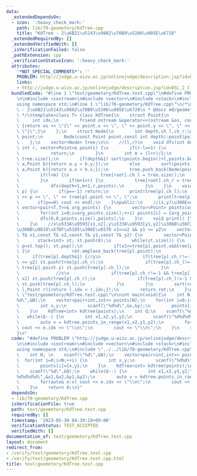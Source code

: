 ```yaml
---
data:
  _extendedDependsOn:
  - icon: ':heavy_check_mark:'
    path: lib/70-geometory/KdTree.cpp
    title: "KdTree - 2\u6B21\u5143\u9802\u70B9\u5206\u985E\u6728"
  _extendedRequiredBy: []
  _extendedVerifiedWith: []
  _isVerificationFailed: false
  _pathExtension: cpp
  _verificationStatusIcon: ':heavy_check_mark:'
  attributes:
    '*NOT_SPECIAL_COMMENTS*': ''
    PROBLEM: http://judge.u-aizu.ac.jp/onlinejudge/description.jsp?id=DSL_2_C
    links:
    - http://judge.u-aizu.ac.jp/onlinejudge/description.jsp?id=DSL_2_C
  bundledCode: "#line 1 \"test/geometory/KdTree.test.cpp\"\n#define PROBLEM \"http://judge.u-aizu.ac.jp/onlinejudge/description.jsp?id=DSL_2_C\"\
    \n\n#include <iostream>\n#include <vector>\n#include <stack>\n#include <algorithm>\n\
    using namespace std;\n#line 1 \"lib/70-geometory/KdTree.cpp\"\n/*\n * @title KdTree\
    \ - 2\u6B21\u5143\u9802\u70B9\u5206\u985E\u6728\n * @docs md/geometory/KdTree.md\n\
    \ */\ntemplate<class T> class KdTree{\n    struct Point{\n        T x,y;\n   \
    \     int idx;\n        friend ostream &operator<<(ostream &os, const Point& point)\
    \ {return os << \"{\" << point.x << \", \" << point.y << \", \" << point.idx <<\
    \ \"}\";}\n    };\n    struct Node{\n        int depth,ch_l,ch_r;\n        Point\
    \ point;\n        Node(const Point point,const int depth):point(point),depth(depth),ch_l(-1),ch_r(-1){};\n\
    \    };\n    vector<Node> tree;\n\n    //[l,r)\n    void dfs(int depth, int l,\
    \ int r, vector<Point>& points) {\n        if(r-l==1) {\n            tree.push_back(Node(points[l],depth));\n\
    \            return;\n        }\n        int m = (l+r)/2;\n        int root =\
    \ tree.size();\n        if(depth&1) sort(points.begin()+l,points.begin()+r,[&](Point\
    \ a,Point b){return a.y < b.y;});\n        else        sort(points.begin()+l,points.begin()+r,[&](Point\
    \ a,Point b){return a.x < b.x;});\n        tree.push_back(Node(points[m],depth));\n\
    \        if(l<m) {\n            tree[root].ch_l = tree.size();\n            dfs(depth+1,l,m,points);\n\
    \        }\n        if(m+1<r) {\n            tree[root].ch_r = tree.size();\n\
    \            dfs(depth+1,m+1,r,points);\n        }\n    }\n    void print(int\
    \ p) {\n        if(p==-1) return;\n        print(tree[p].ch_l);\n        cout\
    \ << p << \", \" << tree[p].point << \", \";\n        print(tree[p].ch_r);\n \
    \       if(p==0) cout << endl;\n    }\npublic:\n    //(x,y)\u306Evector\n    KdTree(const\
    \ vector<pair<T,T>>& arg_points) {\n        vector<Point> points(arg_points.size());\n\
    \        for(int i=0;i<arg_points.size();++i) points[i] = {arg_points[i].first,arg_points[i].second,i};\n\
    \        dfs(0,0,points.size(),points);\n    }\n    void print() {\n        print(0);\n\
    \    }\n    //x\u533A\u9593[x1,x2],y\u533A\u9593[y1,y2]\u306B\u56F2\u307E\u308C\
    \u308B\u9818\u57DF\u5185\u306E\u6570 x1<=x2 && y1 <= y2\n    vector<Point> points_in_range(const\
    \ T& x1,const T& x2,const T& y1,const T& y2) {\n        vector<Point> ret;\n \
    \       stack<int> st; st.push(0);\n        while(st.size()) {\n            int\
    \ p=st.top(); st.pop();\n            if(x1<=tree[p].point.x&&tree[p].point.x<=x2&&y1<=tree[p].point.y&&tree[p].point.y<=y2)\
    \ {\n                ret.emplace_back(tree[p].point);\n            }\n       \
    \     if(tree[p].depth&1) {//y\n                if(tree[p].ch_r!=-1 && tree[p].point.y\
    \ <= y2) st.push(tree[p].ch_r);\n                if(tree[p].ch_l!=-1 && y1 <=\
    \ tree[p].point.y) st.push(tree[p].ch_l);\n            }\n            else { \
    \              //x\n                if(tree[p].ch_r!=-1 && tree[p].point.x <=\
    \ x2) st.push(tree[p].ch_r);\n                if(tree[p].ch_l!=-1 && x1 <= tree[p].point.x)\
    \ st.push(tree[p].ch_l);\n            }\n        }\n        sort(ret.begin(),ret.end(),[&](Point\
    \ l,Point r){return l.idx < r.idx;});\n        return ret;\n    }\n};\n#line 9\
    \ \"test/geometory/KdTree.test.cpp\"\n\nint main(void){\n    int N; \n    scanf(\"\
    %d\",&N);\n    vector<pair<int,int>> points(N);\n    for(int i=0;i<N;++i) {\n\
    \        int x,y;\n        scanf(\"%d%d\",&x,&y);\n        points[i]={x,y};\n\
    \    }\n    KdTree<int> kdtree(points);\n    int Q;\n    scanf(\"%d\",&Q);\n \
    \   while(Q--) {\n        int x1,x2,y1,y2;\n        scanf(\"%d%d%d%d\",&x1,&x2,&y1,&y2);\n\
    \        auto v = kdtree.points_in_range(x1,x2,y1,y2);\n        for(auto& e:v)\
    \ cout << e.idx << \"\\n\";\n        cout << \"\\n\";\n    }\n    return 0;\n\
    }\n"
  code: "#define PROBLEM \"http://judge.u-aizu.ac.jp/onlinejudge/description.jsp?id=DSL_2_C\"\
    \n\n#include <iostream>\n#include <vector>\n#include <stack>\n#include <algorithm>\n\
    using namespace std;\n#include \"../../lib/70-geometory/KdTree.cpp\"\n\nint main(void){\n\
    \    int N; \n    scanf(\"%d\",&N);\n    vector<pair<int,int>> points(N);\n  \
    \  for(int i=0;i<N;++i) {\n        int x,y;\n        scanf(\"%d%d\",&x,&y);\n\
    \        points[i]={x,y};\n    }\n    KdTree<int> kdtree(points);\n    int Q;\n\
    \    scanf(\"%d\",&Q);\n    while(Q--) {\n        int x1,x2,y1,y2;\n        scanf(\"\
    %d%d%d%d\",&x1,&x2,&y1,&y2);\n        auto v = kdtree.points_in_range(x1,x2,y1,y2);\n\
    \        for(auto& e:v) cout << e.idx << \"\\n\";\n        cout << \"\\n\";\n\
    \    }\n    return 0;\n}"
  dependsOn:
  - lib/70-geometory/KdTree.cpp
  isVerificationFile: true
  path: test/geometory/KdTree.test.cpp
  requiredBy: []
  timestamp: '2023-05-30 04:39:19+09:00'
  verificationStatus: TEST_ACCEPTED
  verifiedWith: []
documentation_of: test/geometory/KdTree.test.cpp
layout: document
redirect_from:
- /verify/test/geometory/KdTree.test.cpp
- /verify/test/geometory/KdTree.test.cpp.html
title: test/geometory/KdTree.test.cpp
---
```


